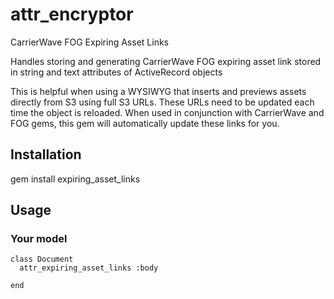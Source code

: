 # attr_encryptor

CarrierWave FOG Expiring Asset Links

Handles storing and generating CarrierWave FOG expiring asset link stored in string and text attributes of ActiveRecord objects

This is helpful when using a WYSIWYG that inserts and previews assets directly from S3 using full S3 URLs.  These URLs need to be updated each time the object is reloaded.  When used in conjunction with CarrierWave and FOG gems, this gem will automatically update these links for you.

## Installation

  gem install expiring_asset_links

## Usage

### Your model

    class Document
      attr_expiring_asset_links :body
      
    end

